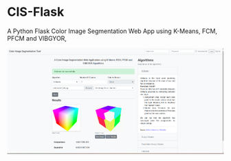 # CIS-Flask
A Python Flask Color Image Segmentation Web App using K-Means, FCM, PFCM and VIBGYOR, 


![Alt text](./Screenshot.png?raw=true "Title")
